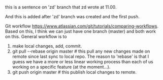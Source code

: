 this is a sentence on 'zd' branch that zd wrote at 11.00.

And this is added after 'zd' branch was created and the first push.

Git workflow https://www.atlassian.com/git/tutorials/comparing-workflows.
Based on this, I think we can just have one branch (master) and both work on this. General workflow is to
1. make local changes, add, commit.
2. git pull --rebase origin master # this pull any new changes made on remote since last sync to local repo. The reason to 'rebase' is that I guess we have a more or less linear working process than each of us working on a specific feature (at the moment...). 
3. git push origin master # this publish local changes to remote.